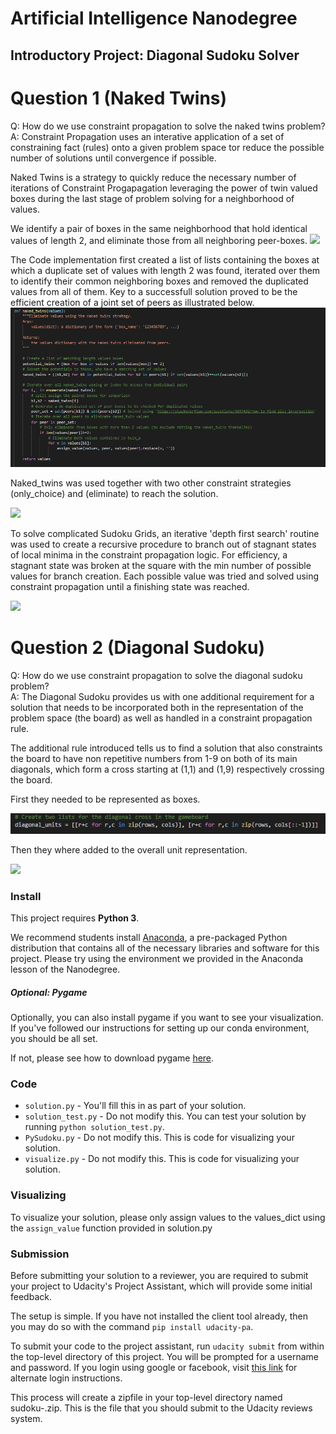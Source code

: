 # Artificial Intelligence Nanodegree
## Introductory Project: Diagonal Sudoku Solver

# Question 1 (Naked Twins)
Q: How do we use constraint propagation to solve the naked twins problem?  
A: Constraint Propagation uses an interative application of a set of constraining fact (rules) onto a given problem space tor reduce the possible number of solutions until convergence if possible.

Naked Twins is a strategy to quickly reduce the necessary number of iterations of Constraint Progapagation leveraging the power of twin valued boxes during the last stage of problem solving for a neighborhood of values. 

We identify a pair of boxes in the same neighborhood that hold identical values of length 2, and eliminate those from all neighboring peer-boxes.
<img src='./image/naked-twins.PNG'>

The Code implementation first created a list of lists containing the boxes at which a duplicate set of values with length 2 was found, iterated over them to identify their common neighboring boxes and removed the duplicated values from all of them. Key to a successfull solution proved to be the efficient creation of a joint set of peers as illustrated below.
<img src='./images/code_nakedtwins.PNG'>


Naked_twins was used together with two other constraint strategies (only_choice) and (eliminate) to reach the solution.

<img src='./images/code/eliminate.PNG'>

To solve complicated Sudoku Grids, an iterative 'depth first search' routine was used to create a recursive procedure to branch out of stagnant states of local minima in the constraint propagation logic. For efficiency, a stagnant state was broken at the square with the min number of possible values for branch creation. Each possible value was tried and solved using constraint propagation until a finishing state was reached. 

<img src='Udacity-AIND/images/code_search.PNG'>


# Question 2 (Diagonal Sudoku)
Q: How do we use constraint propagation to solve the diagonal sudoku problem?  
A: The Diagonal Sudoku provides us with one additional requirement for a solution that needs to be incorporated both in the representation of the problem space (the board) as well as handled in a constraint propagation rule. 

The additional rule introduced tells us to find a solution that also constraints the board to have non repetitive numbers from 1-9 on both of its main diagonals, which form a cross starting at (1,1) and (1,9) respectively crossing the board. 

First they needed to be represented as boxes.

<img src='./images/code_diagonals.PNG'>

Then they where added to the overall unit representation.

<img src='Udacity-AIND/images/addDiag.png'>


### Install

This project requires **Python 3**.

We recommend students install [Anaconda](https://www.continuum.io/downloads), a pre-packaged Python distribution that contains all of the necessary libraries and software for this project. 
Please try using the environment we provided in the Anaconda lesson of the Nanodegree.

##### Optional: Pygame

Optionally, you can also install pygame if you want to see your visualization. If you've followed our instructions for setting up our conda environment, you should be all set.

If not, please see how to download pygame [here](http://www.pygame.org/download.shtml).

### Code

* `solution.py` - You'll fill this in as part of your solution.
* `solution_test.py` - Do not modify this. You can test your solution by running `python solution_test.py`.
* `PySudoku.py` - Do not modify this. This is code for visualizing your solution.
* `visualize.py` - Do not modify this. This is code for visualizing your solution.

### Visualizing

To visualize your solution, please only assign values to the values_dict using the `assign_value` function provided in solution.py

### Submission
Before submitting your solution to a reviewer, you are required to submit your project to Udacity's Project Assistant, which will provide some initial feedback.  

The setup is simple.  If you have not installed the client tool already, then you may do so with the command `pip install udacity-pa`.  

To submit your code to the project assistant, run `udacity submit` from within the top-level directory of this project.  You will be prompted for a username and password.  If you login using google or facebook, visit [this link](https://project-assistant.udacity.com/auth_tokens/jwt_login) for alternate login instructions.

This process will create a zipfile in your top-level directory named sudoku-<id>.zip.  This is the file that you should submit to the Udacity reviews system.

